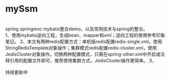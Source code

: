 # mySsm
</br>
spring springmvc mybatis整合demo，以及常用技术与spring的整合。
</br>
1、使用mybatis逆向工程，生成bean、mapper和xml；逆向工程的使用参考印象笔记。
2、本文有两种redis配置方式：单机版redis配置redis-single.xml，使用StringRedisTemplate对象操作；集群模式redis配置redis-cluster.xml，使用JedisCluster对象操作。切换两种配置模式，只需在spring-other.xml中开启或注释引用的配置文件即可，推荐使用集群方式，JedisCluster操作更简单。
3、

</br>
</br>
持续更新中
